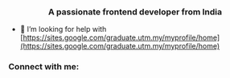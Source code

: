 <h3 align="center">A passionate frontend developer from India</h3>

- 🤝 I’m looking for help with [https://sites.google.com/graduate.utm.my/myprofile/home](https://sites.google.com/graduate.utm.my/myprofile/home)

<h3 align="left">Connect with me:</h3>
<p align="left">
</p>
